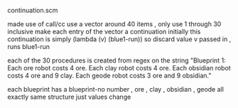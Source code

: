 

continuation.scm

made use of call/cc 
use a vector around 40 items , only use 1 through 30 inclusive
make each entry of the vector a continuation
 initially this continuation is simply (lambda (v) (blue1-run))
  so discard value v passed in , runs blue1-run

each of the 30 procedures is created from regex on the string
"Blueprint 1: Each ore robot costs 4 ore. Each clay robot costs 4 ore. Each obsidian robot costs 4 ore and 9 clay. Each geode robot costs 3 ore and 9 obsidian."

each blueprint has a blueprint-no number , ore , clay , obsidian , geode all exactly same structure just values change


